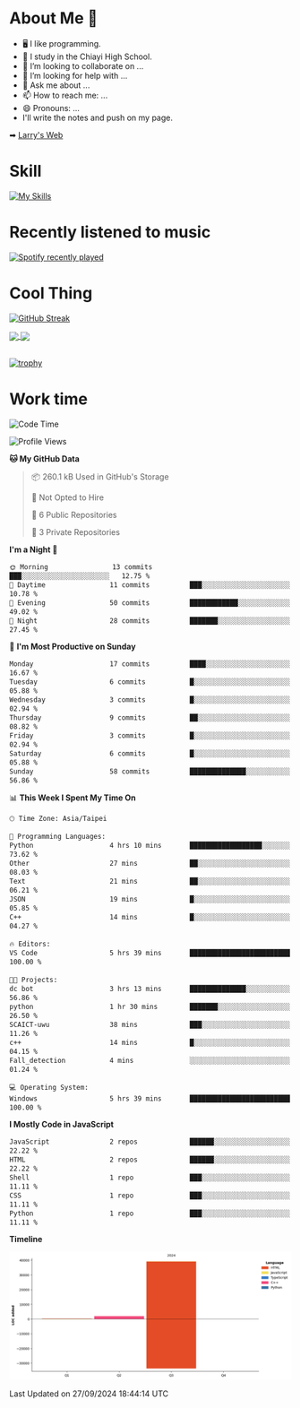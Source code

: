 # About Me 👋

- 🖥  I like programming.
- 🏫 I study in the Chiayi High School.
- 👯 I’m looking to collaborate on ...
- 🤔 I’m looking for help with ...
- 💬 Ask me about ...
- 📫 How to reach me: ...
- 😄 Pronouns: ...
- I'll write the notes and push on my page.

➡︎ [Larry's Web](https://larryeng.github.io/)

# Skill
[![My Skills](https://skillicons.dev/icons?i=blender,arduino,vscode,visualstudio,pr,github,git,c,cpp,py,html,css,js)](https://skillicons.dev)
# Recently listened to music

[![Spotify recently played](https://spotify-recently-played-readme.vercel.app/api?user=31mqyfrlvkyusmaxegq4pvoow5we)](https://open.spotify.com/user/31mqyfrlvkyusmaxegq4pvoow5we)

# Cool Thing

[![GitHub Streak](https://streak-stats.demolab.com/?user=Larryeng&theme=holi-theme)](https://git.io/streak-stats)

<a href="https://github.com/anuraghazra/github-readme-stats">
  <img height=200 align="center" src="https://github-readme-stats.vercel.app/api?username=Larryeng&theme=github_dark&rank_icon=github" />
</a>
<a href="https://github.com/anuraghazra/convoychat">
  <img height=200 align="center" src="https://github-readme-stats.vercel.app/api/top-langs?username=Larryeng&layout=compact&langs_count=8&card_width=320&theme=github_dark" />
</a>

<br>

<br>

[![trophy](https://github-profile-trophy.vercel.app/?username=Larryeng&theme=darkhub)](https://github.com/ryo-ma/github-profile-trophy)
# Work time
<!--START_SECTION:waka-->
![Code Time](http://img.shields.io/badge/Code%20Time-248%20hrs%2044%20mins-blue)

![Profile Views](http://img.shields.io/badge/Profile%20Views-0-blue)

**🐱 My GitHub Data** 

> 📦 260.1 kB Used in GitHub's Storage 
 > 
> 🚫 Not Opted to Hire
 > 
> 📜 6 Public Repositories 
 > 
> 🔑 3 Private Repositories 
 > 
**I'm a Night 🦉** 

```text
🌞 Morning                13 commits          ███░░░░░░░░░░░░░░░░░░░░░░   12.75 % 
🌆 Daytime                11 commits          ███░░░░░░░░░░░░░░░░░░░░░░   10.78 % 
🌃 Evening                50 commits          ████████████░░░░░░░░░░░░░   49.02 % 
🌙 Night                  28 commits          ███████░░░░░░░░░░░░░░░░░░   27.45 % 
```
📅 **I'm Most Productive on Sunday** 

```text
Monday                   17 commits          ████░░░░░░░░░░░░░░░░░░░░░   16.67 % 
Tuesday                  6 commits           █░░░░░░░░░░░░░░░░░░░░░░░░   05.88 % 
Wednesday                3 commits           █░░░░░░░░░░░░░░░░░░░░░░░░   02.94 % 
Thursday                 9 commits           ██░░░░░░░░░░░░░░░░░░░░░░░   08.82 % 
Friday                   3 commits           █░░░░░░░░░░░░░░░░░░░░░░░░   02.94 % 
Saturday                 6 commits           █░░░░░░░░░░░░░░░░░░░░░░░░   05.88 % 
Sunday                   58 commits          ██████████████░░░░░░░░░░░   56.86 % 
```


📊 **This Week I Spent My Time On** 

```text
🕑︎ Time Zone: Asia/Taipei

💬 Programming Languages: 
Python                   4 hrs 10 mins       ██████████████████░░░░░░░   73.62 % 
Other                    27 mins             ██░░░░░░░░░░░░░░░░░░░░░░░   08.03 % 
Text                     21 mins             ██░░░░░░░░░░░░░░░░░░░░░░░   06.21 % 
JSON                     19 mins             █░░░░░░░░░░░░░░░░░░░░░░░░   05.85 % 
C++                      14 mins             █░░░░░░░░░░░░░░░░░░░░░░░░   04.27 % 

🔥 Editors: 
VS Code                  5 hrs 39 mins       █████████████████████████   100.00 % 

🐱‍💻 Projects: 
dc bot                   3 hrs 13 mins       ██████████████░░░░░░░░░░░   56.86 % 
python                   1 hr 30 mins        ███████░░░░░░░░░░░░░░░░░░   26.50 % 
SCAICT-uwu               38 mins             ███░░░░░░░░░░░░░░░░░░░░░░   11.26 % 
c++                      14 mins             █░░░░░░░░░░░░░░░░░░░░░░░░   04.15 % 
Fall_detection           4 mins              ░░░░░░░░░░░░░░░░░░░░░░░░░   01.24 % 

💻 Operating System: 
Windows                  5 hrs 39 mins       █████████████████████████   100.00 % 
```

**I Mostly Code in JavaScript** 

```text
JavaScript               2 repos             ██████░░░░░░░░░░░░░░░░░░░   22.22 % 
HTML                     2 repos             ██████░░░░░░░░░░░░░░░░░░░   22.22 % 
Shell                    1 repo              ███░░░░░░░░░░░░░░░░░░░░░░   11.11 % 
CSS                      1 repo              ███░░░░░░░░░░░░░░░░░░░░░░   11.11 % 
Python                   1 repo              ███░░░░░░░░░░░░░░░░░░░░░░   11.11 % 
```



**Timeline**

![Lines of Code chart](https://raw.githubusercontent.com/Larryeng/Larryeng/main/assets/bar_graph.png)


 Last Updated on 27/09/2024 18:44:14 UTC
<!--END_SECTION:waka-->
